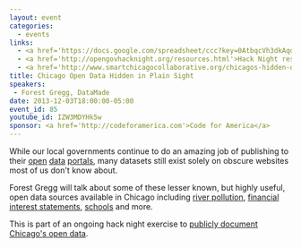 ```yaml
---
layout: event
categories: 
  - events
links:
  - <a href='https://docs.google.com/spreadsheet/ccc?key=0AtbqcVh3dkAqdDZFaTlwRlBDczVGbUtJUnNwVnZ2ZVE#gid=0'>Other Chicago open data - Google doc</a>
  - <a href='http://opengovhacknight.org/resources.html'>Hack Night resources</a>
  - <a href='http://www.smartchicagocollaborative.org/chicagos-hidden-opendata/'>Smart Chicago blog post</a>
title: Chicago Open Data Hidden in Plain Sight
speakers: 
 - Forest Gregg, DataMade
date: 2013-12-03T18:00:00-05:00
event_id: 85
youtube_id: IZW3MDYHk5w
sponsor: <a href='http://codeforamerica.com'>Code for America</a>
---
```


<p>While our local governments continue to do an amazing job of publishing to their <a href='https://data.cityofchicago.org/'>open</a> <a href='http://data.cookcountyil.gov/'>data</a> <a href='https://data.illinois.gov/'>portals</a>, many datasets still exist solely on obscure websites most of us don't know about.</p><p>Forest Gregg will talk about some of these lesser known, but highly useful, open data sources available in Chicago including <a href='http://opengovhacknight.org/resources.html#/?data-search=river'>river pollution</a>, <a href='http://opengovhacknight.org/resources.html#/?data-search=statements of interest'>financial interest statements</a>, <a href='http://opengovhacknight.org/resources.html#/?data-search=school'>schools</a> and more.</p><p>This is part of an ongoing hack night exercise to <a href='https://docs.google.com/spreadsheet/ccc?key=0AtbqcVh3dkAqdDZFaTlwRlBDczVGbUtJUnNwVnZ2ZVE#gid=0'>publicly document Chicago's open data</a>.</p>
